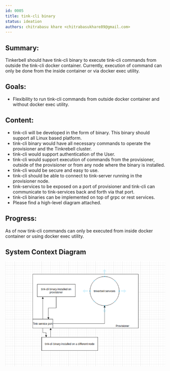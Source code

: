 ```yaml
---
id: 0005
title: tink-cli binary
status: ideation
authors: chitrabasu khare <chitrabasukhare89@gmail.com>
---
```


## Summary:

Tinkerbell should have tink-cli binary to execute tink-cli commands from outside the tink-cli docker container. Currently, execution of command can only be done from the inside container or via docker exec utility. 

## Goals:

- Flexibility to run tink-cli commands from outside docker container and without docker exec utility.

## Content: 

- tink-cli will be developed in the form of binary. This binary should support all Linux based platform.
- tink-cli binary would have all necessary commands to operate the provisioner and the Tinkrebell cluster.
- tink-cli would support authentication of the User.
- tink-cli would support execution of commands from the provisioner, outside of the provisioner or from any node where the binary is installed.
- tink-cli would be secure and easy to use. 
- tink-cli should be able to connect to tink-server running in the provisioner node. 
- tink-services to be exposed on a port of provisioner and tink-cli can communicate to tink-services back and forth via that port. 
- tink-cli binaries can be implemented on top of grpc or rest services.
- Please find a high-level diagram attached.

## Progress:

As of now tink-cli commands can only be executed from inside docker container or using docker exec utility.

## System Context Diagram
![tink-cli HLD](tink-cli_HLD.png)
